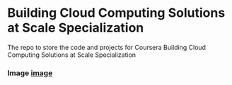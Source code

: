 # Building Cloud Computing Solutions at Scale Specialization
The repo to store the code and projects for Coursera Building Cloud Computing Solutions at Scale Specialization

### Image [image](https://github.com/rahulreads/CourseraCloudComputing/issues/1#issue-)
